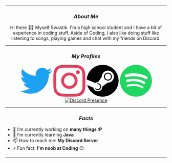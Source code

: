 <!--Copyright 2021 Loki2442 <https://loki2442.github.io/>

Licensed under the Apache License, Version 2.0(the "License");
you may not use this file except in compliance with the License.
You may obtain a copy of the License at

http://www.apache.org/licenses/LICENSE-2.0

Unless required by applicable law or agreed to in writing, software
distributed under the License is distributed on an "AS IS" BASIS,
    WITHOUT WARRANTIES OR CONDITIONS OF ANY KIND, either express or implied.
    See the License for the specific language governing permissions and
limitations under the License.
-->

<hr>
<div align = "center">
    
<!--Current Status-->
    
### <i> About Me</i>
    
Hi there 👋🏻 Myself Swastik. I'm a high school student and I have a bit of experience in coding stuff. Aside of Coding, I also like doing stuff like listening to songs, playing games and chat with my friends on Discord.
</div>
<div align = "center">
<hr>

### <i> My Profiles </i>

[![Twitter Profile](./Icons/twitter.svg)](https://twitter.com/SwastikofIndia)
[![Instagram Profile](./Icons/instagram.svg)](https://www.instagram.com/ig_loki2442/) 
[![Steam Profile](./Icons/steam.svg)](https://steamcommunity.com/profiles/76561198984209411) 
[![Spotify](./Icons/spotify.svg)](https://open.spotify.com/user/iixxrn70fbza27p1c6q32fepo)
<br>
[![Discord Presence](https://lanyard-profile-readme.vercel.app/api/600286650509295616)](https://discord.com/users/600286650509295616)
<hr>

<!--Factual Information-->

### <i> Facts </i>
</div>

- 🔭 I’m currently working on **many things :P**
- 🌱 I’m currently learning **Java**
- 📫 How to reach me: **My Discord Server**
- ⚡ Fun fact: **I'm noob at Coding** 😉

<hr>

